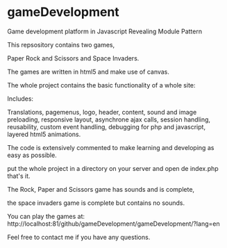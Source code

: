 # gameDevelopment

Game development platform in Javascript Revealing Module Pattern

This repsository contains two games,

Paper Rock and Scissors and Space Invaders.

The games are written in html5 and make use of canvas.

The whole project contains the basic functionality of a whole site:

Includes:

Translations, pagemenus, logo, header, content, sound and image preloading, responsive layout, asynchrone ajax calls,
session handling, reusability, custom event handling, debugging for php and javascript, layered html5 animations.

The code is extensively commented to make learning and developing as easy as possible.

put the whole project in a directory on your server and open de index.php that's it.

The Rock, Paper and Scissors game has sounds and is complete,

the space invaders game is complete but contains no sounds.

You can play the games at: http://localhost:81/github/gameDevelopment/gameDevelopment/?lang=en

Feel free to contact me if you have any questions.


